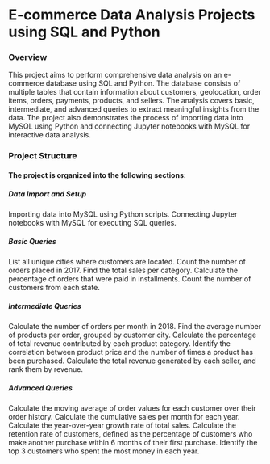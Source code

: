 # E-commerce Data Analysis Projects using SQL and Python
### Overview
This project aims to perform comprehensive data analysis on an e-commerce database using SQL and Python. The database consists of multiple tables that contain information about customers, geolocation, order items, orders, payments, products, and sellers. The analysis covers basic, intermediate, and advanced queries to extract meaningful insights from the data. The project also demonstrates the process of importing data into MySQL using Python and connecting Jupyter notebooks with MySQL for interactive data analysis.

### Project Structure
#### The project is organized into the following sections:

##### Data Import and Setup

  Importing data into MySQL using Python scripts.
  Connecting Jupyter notebooks with MySQL for executing SQL queries.
##### Basic Queries

  List all unique cities where customers are located.
  Count the number of orders placed in 2017.
  Find the total sales per category.
  Calculate the percentage of orders that were paid in installments.
  Count the number of customers from each state.
##### Intermediate Queries

  Calculate the number of orders per month in 2018.
  Find the average number of products per order, grouped by customer city.
  Calculate the percentage of total revenue contributed by each product category.
  Identify the correlation between product price and the number of times a product has been purchased.
  Calculate the total revenue generated by each seller, and rank them by revenue.
##### Advanced Queries

  Calculate the moving average of order values for each customer over their order history.
  Calculate the cumulative sales per month for each year.
  Calculate the year-over-year growth rate of total sales.
  Calculate the retention rate of customers, defined as the percentage of customers who make another purchase within 6 months of their first purchase.
  Identify the top 3 customers who spent the most money in each year.
